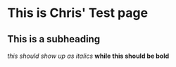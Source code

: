 # This is Chris' Test page
## This is a subheading
*this should show up as italics*
**while this should be bold**
